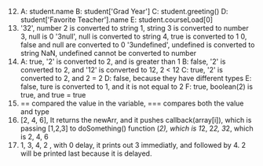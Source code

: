 12. A: student.name
    B: student['Grad Year']
    C: student.greeting()
    D: student['Favorite Teacher'].name
    E: student.courseLoad[0]
13. '32', number 2 is converted to string
    1, string 3 is converted to number
    3, null is 0
    '3null', null is converted to string
    4, true is converted to 1
    0, false and null are converted to 0
    '3undefined', undefined is converted to string
    NaN, undefined cannot be converted to number
14. A: true, '2' is converted to 2, and is greater than 1
    B: false, '2' is converted to 2, and '12' is converted to 12, 2 < 12
    C: true, '2' is converted to 2, and 2 = 2
    D: false, because they have different types
    E: false, ture is converted to 1, and it is not equal to 2
    F: true, boolean(2) is true, and true = true
15. == compared the value in the variable, === compares both the value and type
17. [2, 4, 6], It returns the newArr, and it pushes callback(array[i]), 
    which is passing [1,2,3] to doSomething() function (*2), which is 1*2, 
    2*2, 3*2, which is 2, 4, 6
19. 1, 3, 4, 2 , with 0 delay, it prints out 3 immediatly, and followed by 4.
    2 will be printed last because it is delayed.